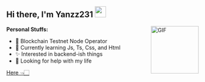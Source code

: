 ## Hi there, I'm Yanzz231 <img src="https://github.com/TheDudeThatCode/TheDudeThatCode/blob/master/Assets/Hi.gif" width="29px">

<img align="right" alt="GIF" height="125px" src="https://media3.giphy.com/media/ln7z2eWriiQAllfVcn/200w.webp" />

**Personal Stuffs:**
- 🚀 Blockchain Testnet Node Operator 
- 🌱 Currently learning Js, Ts, Css, and Html
- ✨ Interested in backend-ish things 
- 🤔 Looking for help with my life

[Here 👈🏻](https://saweria.co/MikasaGCH)
